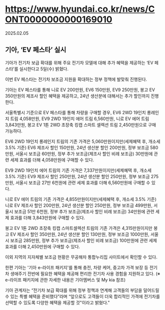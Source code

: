 # https://www.hyundai.co.kr/news/CONT0000000000169010

2025.02.05

## 기아, ‘EV 페스타’ 실시

기아가 전기차 보급 확대를 위해 주요 전기차 모델에 대해 추가 혜택을 제공하는 ‘EV 페스타’를 실시한다고 5일(수) 밝혔다.

이번 EV 페스타는 전기차 보조금 지원을 확대하는 정부 정책에 발맞춰 진행된다.

기아는 EV 페스타를 통해 니로 EV 200만원, EV6 150만원, EV9 250만원, 봉고 EV 350만원의 제조사 할인 혜택을 제공하고, 24년 생산분에 대해서는 추가 할인까지 진행한다.

서울특별시 기준으로 EV 페스타를 통해 차량을 구매할 경우, EV6 2WD 19인치 롱레인지 트림 4,058만원, EV9 2WD 19인치 에어 트림 6,560만원, 니로 EV 에어 트림 3,843만원, 봉고 EV 1톤 2WD 초장축 킹캡 스마트 셀렉션 트림 2,450만원으로 구매 가능하다.

EV6 2WD 19인치 롱레인지 트림의 기존 가격은 5,060만원이지만(세제혜택 후, 개소세 3.5% 기준) EV6 제조사 할인 150만원, 24년 생산분 할인 200만원, 정부 보조금 580만원, 서울시 보조금 60만원, 정부 추가 보조금(제조사 할인 비례 보조금) 30만원에 관련 세제 효과를 더해 4,058만원에 구매할 수 있다.

EV9 2WD 19인치 에어 트림의 기존 가격은 7,337만원이지만(세제혜택 후, 개소세 3.5% 기준) EV9 제조사 할인 250만원, 24년 생산분 할인 250만원, 정부 보조금 275만원, 서울시 보조금 27만 6천원에 관련 세제 효과를 더해 6,560만원에 구매할 수 있다.

니로 EV 에어 트림의 기존 가격은 4,855만원이지만(세제혜택 후, 개소세 3.5% 기준) 니로 EV 제조사 할인 200만원, 24년 생산분 할인 250만원, 정부 보조금 499만원, 서울시 보조금 51만 6천원, 정부 추가 보조금(제조사 할인 비례 보조금) 34만원에 관련 세제 효과를 더해 3,843만원에 구매할 수 있다.

봉고 EV 1톤 2WD 초장축 킹캡 스마트셀렉션 트림의 기존 가격은 4,315만원이지만 봉고 EV 제조사 할인 350만원, 24년 생산분 할인 130만원, 정부 보조금 1000만원, 서울시 보조금 285만원, 정부 추가 보조금(제조사 할인 비례 보조금) 100만원에 관련 세제 효과를 더해 2,450만원에 구매할 수 있다.

이외 지역의 지자체별 보조금 현황은 무공해차 통합누리집 사이트에서 확인할 수 있다.

한편 기아는 '기아 e-라이프 패키지'를 통해 충전, 차량 케어, 중고차 가격 보장 등 전기차 생애주기 전반에 필요한 혜택을 제공해 편리한 전기차 사용 경험을 지원하고 있다. (※ e-라이프 패키지에 관한 자세한 내용은 기아멤버스 및 My kia 참조)

기아 관계자는 “전기차 보급 확대를 위해 정부 정책과 연계해 고객들의 부담을 덜어드릴 수 있는 특별 혜택을 준비했다”라며 “앞으로도 고객들이 더욱 합리적인 가격에 전기차를 선택할 수 있도록 다양한 혜택을 제공할 것"이라고 밝혔다."